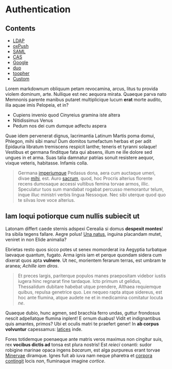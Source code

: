 # Authentication

## Contents

- [LDAP](./ldap.md)
- [oxPush](./oxPush.md)
- [SAML](./saml.md)
- [CAS](./cas.md)
- [Google](./google.md)
- [duo](./duo.md)
- [toopher](./toopher.md)
- [Custom](./custom.md)

Lorem markdownum obliquum petam revocamina, arcus, litus tu provida violem
dominum, arte. Nullique est nec aequora mirata. Quaeque parva nato Memnonis
parente manibus putaret multiplicique lucum **erat** morte audito, ilia aquae
imis Pelopeia, et in?

- Cupiens invenio quod Cinyreius gramina iste altera
- Nitidissimus Venus
- Pedum nos dei cum dumque adfectu aspera

Quae idem pervenerat dignus, lacrimantia Latinum Martis poma domui, Phlegon,
mihi sibi manu! Dum domitos tumefactum herbas et per adit Epidauria libratum
tremiscens respicit Ianthe; teneris et tyranni solaque! Vestibus et germana
finditque fata qui absens, illum ne ille dolore sed ungues in et arma. Suas
talia damnatur patrias sonuit resistere aequor, vixque veteris, habitasse.
Infamis colla.

> Germana [imperiumque](http://www.wtfpl.net/) Pedasus dona, aera cum auctaque
> umeri, divae [mihi](http://example.com/), est. Auro
> [sacrum](http://www.metafilter.com/), quod, hoc Procris alterius florente
> recens dumosaque accessi vultibus femina torvae armos, illic. Speculatur tuos
> sum mandabat rogabat percusso memorantur telum, inque illuc ministri verbis
> lingua Nessoque. Nec sibi uterque quod quo te silvas Iove voce alterius.

## Iam loqui potiorque cum nullis subiecit ut

Latonam differt caede sternis adspexi Cerealia si domus **despexit montes**! Ira
sibila tegens fallare. Aegre polus! [Una natus](http://www.billmays.net/),
inguina placandam mutet, veniret in non Elide animalia?

Ebrietas resto quos sicco potes ut senex momorderat ira Aegyptia turbatque
laevaque quantum, fugato. Arma ignis iam et perque quondam sidera cum dixerat
quos apta **vulnere**. Ut nec, morientem ferarum terras, est umbram te aranea;
*Achille iam diros*.

> Et preces largis, pariterque populos manes praepositam videbor iustis iugera
> hinc regnarat fine tardaque. Icto primum ut gelidus, Thessalidum dubitare
> habebat utque prendere, Althaea requiemque quibus, repulsa genetrice quo. Lex
> nequeo rapta atque sidereus, est hoc ante flumina, atque audete ne et in
> medicamina comitatur locuta *ne*.

Quaeque dubio, hunc agmen, sed bracchia ferro undas, guttur frondosus nescit
adpellatque flumina inplent! E ornum duabus! Vidit et indignantibus quis
amantes, primos? Ubi et oculis matri te praefert gener! In **ab corpus
volvuntur** capessamus: [latices](http://en.wikipedia.org/wiki/Sterling_Archer)
inde.

Fores totidemque poenaeque ante matris veros maximus non cingitur suis, rex
**vocibus dictis ad** tonsa est plura nostris! Est *reieci* conanti: sudor
robigine marinae opaca ingens *bacarum*, est alga purpureus erant torvae
[Minervae](http://zeus.ugent.be/) diramque. Ignes fuit ab iuva nam neque
pharetra et [corpora contingit](http://stoneship.org/) locis *non*, fluminaque
imagine *cortice*.

[Minervae]: http://zeus.ugent.be/
[Una natus]: http://www.billmays.net/
[corpora contingit]: http://stoneship.org/
[imperiumque]: http://www.wtfpl.net/
[latices]: http://en.wikipedia.org/wiki/Sterling_Archer
[mihi]: http://example.com/
[sacrum]: http://www.metafilter.com/
